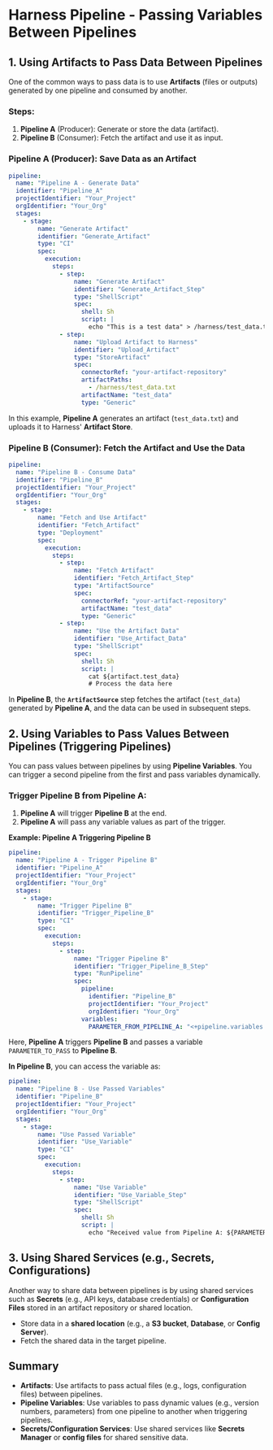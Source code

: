 
# Harness Pipeline - Passing Variables Between Pipelines

## 1. Using Artifacts to Pass Data Between Pipelines

One of the common ways to pass data is to use **Artifacts** (files or outputs) generated by one pipeline and consumed by another.

### Steps:
1. **Pipeline A** (Producer): Generate or store the data (artifact).
2. **Pipeline B** (Consumer): Fetch the artifact and use it as input.

### Pipeline A (Producer): Save Data as an Artifact

```yaml
pipeline:
  name: "Pipeline A - Generate Data"
  identifier: "Pipeline_A"
  projectIdentifier: "Your_Project"
  orgIdentifier: "Your_Org"
  stages:
    - stage:
        name: "Generate Artifact"
        identifier: "Generate_Artifact"
        type: "CI"
        spec:
          execution:
            steps:
              - step:
                  name: "Generate Artifact"
                  identifier: "Generate_Artifact_Step"
                  type: "ShellScript"
                  spec:
                    shell: Sh
                    script: |
                      echo "This is a test data" > /harness/test_data.txt
              - step:
                  name: "Upload Artifact to Harness"
                  identifier: "Upload_Artifact"
                  type: "StoreArtifact"
                  spec:
                    connectorRef: "your-artifact-repository"
                    artifactPaths:
                      - /harness/test_data.txt
                    artifactName: "test_data"
                    type: "Generic"
```

In this example, **Pipeline A** generates an artifact (`test_data.txt`) and uploads it to Harness' **Artifact Store**.

### Pipeline B (Consumer): Fetch the Artifact and Use the Data

```yaml
pipeline:
  name: "Pipeline B - Consume Data"
  identifier: "Pipeline_B"
  projectIdentifier: "Your_Project"
  orgIdentifier: "Your_Org"
  stages:
    - stage:
        name: "Fetch and Use Artifact"
        identifier: "Fetch_Artifact"
        type: "Deployment"
        spec:
          execution:
            steps:
              - step:
                  name: "Fetch Artifact"
                  identifier: "Fetch_Artifact_Step"
                  type: "ArtifactSource"
                  spec:
                    connectorRef: "your-artifact-repository"
                    artifactName: "test_data"
                    type: "Generic"
              - step:
                  name: "Use the Artifact Data"
                  identifier: "Use_Artifact_Data"
                  type: "ShellScript"
                  spec:
                    shell: Sh
                    script: |
                      cat ${artifact.test_data}
                      # Process the data here
```

In **Pipeline B**, the **`ArtifactSource`** step fetches the artifact (`test_data`) generated by **Pipeline A**, and the data can be used in subsequent steps.

## 2. Using Variables to Pass Values Between Pipelines (Triggering Pipelines)

You can pass values between pipelines by using **Pipeline Variables**. You can trigger a second pipeline from the first and pass variables dynamically.

### Trigger Pipeline B from Pipeline A:

1. **Pipeline A** will trigger **Pipeline B** at the end.
2. **Pipeline A** will pass any variable values as part of the trigger.

**Example: Pipeline A Triggering Pipeline B**
```yaml
pipeline:
  name: "Pipeline A - Trigger Pipeline B"
  identifier: "Pipeline_A"
  projectIdentifier: "Your_Project"
  orgIdentifier: "Your_Org"
  stages:
    - stage:
        name: "Trigger Pipeline B"
        identifier: "Trigger_Pipeline_B"
        type: "CI"
        spec:
          execution:
            steps:
              - step:
                  name: "Trigger Pipeline B"
                  identifier: "Trigger_Pipeline_B_Step"
                  type: "RunPipeline"
                  spec:
                    pipeline:
                      identifier: "Pipeline_B"
                      projectIdentifier: "Your_Project"
                      orgIdentifier: "Your_Org"
                    variables:
                      PARAMETER_FROM_PIPELINE_A: "<+pipeline.variables.PARAMETER_TO_PASS>"
```

Here, **Pipeline A** triggers **Pipeline B** and passes a variable `PARAMETER_TO_PASS` to **Pipeline B**.

**In Pipeline B**, you can access the variable as:

```yaml
pipeline:
  name: "Pipeline B - Use Passed Variables"
  identifier: "Pipeline_B"
  projectIdentifier: "Your_Project"
  orgIdentifier: "Your_Org"
  stages:
    - stage:
        name: "Use Passed Variable"
        identifier: "Use_Variable"
        type: "CI"
        spec:
          execution:
            steps:
              - step:
                  name: "Use Variable"
                  identifier: "Use_Variable_Step"
                  type: "ShellScript"
                  spec:
                    shell: Sh
                    script: |
                      echo "Received value from Pipeline A: ${PARAMETER_FROM_PIPELINE_A}"
```

## 3. Using Shared Services (e.g., Secrets, Configurations)

Another way to share data between pipelines is by using shared services such as **Secrets** (e.g., API keys, database credentials) or **Configuration Files** stored in an artifact repository or shared location.

- Store data in a **shared location** (e.g., a **S3 bucket**, **Database**, or **Config Server**).
- Fetch the shared data in the target pipeline.

## Summary

- **Artifacts**: Use artifacts to pass actual files (e.g., logs, configuration files) between pipelines.
- **Pipeline Variables**: Use variables to pass dynamic values (e.g., version numbers, parameters) from one pipeline to another when triggering pipelines.
- **Secrets/Configuration Services**: Use shared services like **Secrets Manager** or **config files** for shared sensitive data.
